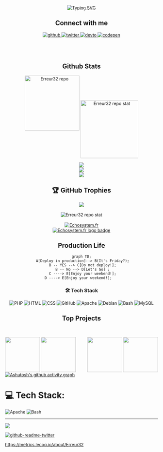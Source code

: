 <div align="center">


<br/>  

[![Typing SVG](https://readme-typing-svg.herokuapp.com?size=21&center=true&width=450&height=65&lines=G33k+%40inside+;Un+Gnu+root+qui+aime+jouer+avec+son+Unix%2C+;quoi+vous+avez+dit+un+Nolife+G33k+%3F;%22+Je+s'appel+root+%22+;%F0%9F%85%B4%F0%9F%86%81%F0%9F%86%81%F0%9F%85%B4%F0%9F%86%84%F0%9F%86%8132+)](https://git.io/typing-svg)
	
## Connect with me  
	
<a href="https://github.com/Erreur32" target="_blank">
<img src=https://img.shields.io/badge/github-%2324292e.svg?&style=for-the-badge&logo=github&logoColor=white alt=github style="margin-bottom: 5px;" />
</a>
<a href="https://twitter.com/Echosystem_fr" target="_blank">
<img src=https://img.shields.io/badge/twitter-%2300acee.svg?&style=for-the-badge&logo=twitter&logoColor=white alt=twitter style="margin-bottom: 5px;" />
</a>
<a href="https://dev.to/Erreur32" target="_blank">
<img src=https://img.shields.io/badge/dev.to-%2308090A.svg?&style=for-the-badge&logo=dev.to&logoColor=white alt=devto style="margin-bottom: 5px;" />
</a>
 <a href="https://codepen.com/Erreur32" target="_blank">
<img src=https://img.shields.io/badge/codepen-%23131417.svg?&style=for-the-badge&logo=codepen&logoColor=white alt=codepen style="margin-bottom: 5px;" />
</a> 

 

<br /><br />


## Github Stats  
  <img src="https://github-readme-stats.vercel.app/api?username=Erreur32&show_icons=true&count_private=true&show_icons=true&theme=dracula"  title="Erreur32 repo" style="height: 180px ;width: auto;"/>
	
<!--<div align="center"><img src="https://github-readme-stats.vercel.app/api?username=erreur32&show_icons=true&count_private=true" align="center" /></div>  -->
 <img src="https://github-readme-stats.vercel.app/api/top-langs/?username=Erreur32&layout=compact&show_icons=true&theme=bear&hide=javascript,css" title="Erreur32 repo stat"  align="center"  style="height: 190px ;width: auto;" />
	
![](https://github-readme-stats.vercel.app/api?username=Erreur32&theme=dark&hide_border=false&include_all_commits=true&count_private=true)<br/>
![](https://github-readme-streak-stats.herokuapp.com/?user=Erreur32&theme=dark&hide_border=false)<br/>
![](https://github-readme-stats.vercel.app/api/top-langs/?username=Erreur32&theme=dark&hide_border=false&include_all_commits=true&count_private=true&layout=compact)

## 🏆 GitHub Trophies
![](https://github-profile-trophy.vercel.app/?username=Erreur32&theme=radical&no-frame=false&no-bg=true&margin-w=4)			 
<br/> <img src="https://komarev.com/ghpvc/?username=erreur32&&style=flat-square" align="center" title="Erreur32 repo stat"/>
<br/>  
 <a href="https://echosystem.fr"><img src="https://echosystem.fr/user/themes/quark/images/logo/piratex_Echo.300.png" title="Echosystem.fr">
 <br/> <img src="https://img.shields.io/badge/ECHO-System-blue" title="Echosystem.fr logo badge"></a>

	
## Production Life
	
```mermaid
graph TD;
 A[Deploy in production]--> B(It's Friday?);
 B -- YES --> C[Do not deploy!];
 B -- No --> D[Let's Go] ;
 C ----> E[Enjoy your weekend!];
 D ----> E[Enjoy your weekend!];	
```
	
### 🛠 Tech Stack 

![PHP](https://img.shields.io/badge/-PHP-05122A?style=flat&logo=PHP)
![HTML](https://img.shields.io/badge/-HTML-05122A?style=flat&logo=HTML5)
![CSS](https://img.shields.io/badge/-CSS-05122A?style=flat&logo=CSS3&logoColor=1572B6)
![GitHub](https://img.shields.io/badge/-GitHub-05122A?style=flat&logo=github)
![Apache](https://img.shields.io/badge/-Apache-05122A?style=flat&logo=Apache)
![Debian](https://img.shields.io/badge/-Debian-05122A?style=flat&logo=Debian)
![Bash](https://img.shields.io/badge/-Bash-05122A?style=flat&logo=gnubash)
![MySQL](https://img.shields.io/badge/-MySQL-05122A?style=flat&logo=MySQL)

</div>  
<h2 align="center"> Top Projects </h2>
<br>
 
<!--<a href="https://git.echosystem.fr/Erreur32/MOTDs32"><img src="https://github-readme-stats.vercel.app/api/pin/?username=Erreur32&repo=MOTDs32"></a>	
	-->
  <a align="left" href="https://github.com/Erreur32/NIWPI" title="Ip check"><img align="left" height="115" src="https://github-readme-stats.vercel.app/api/pin/?username=Erreur32&repo=NIWPI&theme=react&border_color=61dafb&border_radius=10"></a>
  
  <a align="right" href="https://github.com/Erreur32/DayZ-Stat-Server" title="Dayz stat Game"><img align="right" height="115" src="https://github-readme-stats.vercel.app/api/pin/?username=Erreur32&repo=DayZ-Stat-Server&theme=react&border_color=61dafb&border_radius=10"></a>
  
  <a align="left" href="https://github.com/Erreur32/Make-My-htpasswd" title="password"><img align="left" height="115" src="https://github-readme-stats.vercel.app/api/pin/?username=Erreur32&repo=Make-My-htpasswd&theme=react&border_color=61dafb&border_radius=10"></a>
  
  <a align="right" href="https://github.com/Erreur32/MOTDs32" title="shell motd"><img align="right" height="115" src="https://github-readme-stats.vercel.app/api/pin/?username=Erreur32&repo=MOTDs32&theme=react&border_color=61dafb&border_radius=10"></a>
 


[![Ashutosh's github activity graph](https://activity-graph.herokuapp.com/graph?username=Erreur32&bg_color=020228&color=eb76ce&line=2f8dbb&point=5a5656&area=true&hide_border=true)](https://github.com/ashutosh00710/github-readme-activity-graph)
<!--
https://ashutosh00710.github.io/github-readme-activity-graph/
-->

<!--
**Erreur32/Erreur32** is a ✨ _special_ ✨ repository because its `README.md` (this file) appears on your GitHub profile.

Here are some ideas to get you started:

- 🔭 I’m currently working on ...
- 🌱 I’m currently learning ...
- 👯 I’m looking to collaborate on ...
- 🤔 I’m looking for help with ...
- 💬 Ask me about ...
- 📫 How to reach me: ...
- 😄 Pronouns: ...
- ⚡ Fun fact: ...
-->


# 💻 Tech Stack:
![Apache](https://img.shields.io/badge/apache-%23D42029.svg?style=plastic&logo=apache&logoColor=white) ![Bash](https://img.shields.io/badge/bash-%23D42029.svg?style=plastic&logo=appveyor&logoColor=white)



---
[![](https://visitcount.itsvg.in/api?id=Erreur32&icon=0&color=0)](https://visitcount.itsvg.in)

<!-- Proudly created with GPRM ( https://gprm.itsvg.in ) -->

 [![github-readme-twitter](https://github-readme-twitter.gazf.vercel.app/api?id=echosystem_fr)](https://github.com/gazf/github-readme-twitter)

 
  https://metrics.lecoq.io/about/Erreur32
	
</div>
